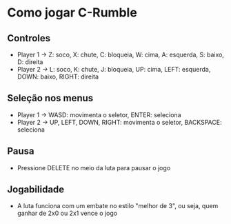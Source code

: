 # Como jogar C-Rumble

## Controles
- Player 1 -> Z: soco, X: chute, C: bloqueia, W: cima, A: esquerda, S: baixo, D: direita
- Player 2 -> L: soco, K: chute, J: bloqueia, UP: cima, LEFT: esquerda, DOWN: baixo, RIGHT: direita

## Seleção nos menus
- Player 1 -> WASD: movimenta o seletor, ENTER: seleciona
- Player 2 -> UP, LEFT, DOWN, RIGHT: movimenta o seletor, BACKSPACE: seleciona

## Pausa
- Pressione DELETE no meio da luta para pausar o jogo

## Jogabilidade
- A luta funciona com um embate no estilo "melhor de 3", ou seja, quem ganhar de 2x0 ou 2x1 vence o jogo
